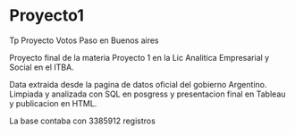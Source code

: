 # Proyecto1
Tp Proyecto Votos Paso en Buenos aires


Proyecto final de la materia Proyecto 1 en la Lic Analitica Empresarial y Social en el ITBA. 

Data extraida desde la pagina de datos oficial del gobierno Argentino. Limpiada y analizada con SQL en posgress y presentacion final en Tableau y publicacion en HTML.

La base contaba con 3385912 registros
